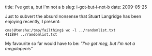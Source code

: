 title: I've got a, but I'm not a b
slug: i-got-but-i-not-b
date: 2009-05-25


Just to subvert the absurd nonsense that Stuart Langridge has been enjoying recently, I present:

```
cmsj@tenshu:/tmp/failthing$ wc -l ../randomlist.txt
411894 ../randomlist.txt
```

My favourite so far would have to be:
*"I've got meg, but I'm not a megalopenis"*
